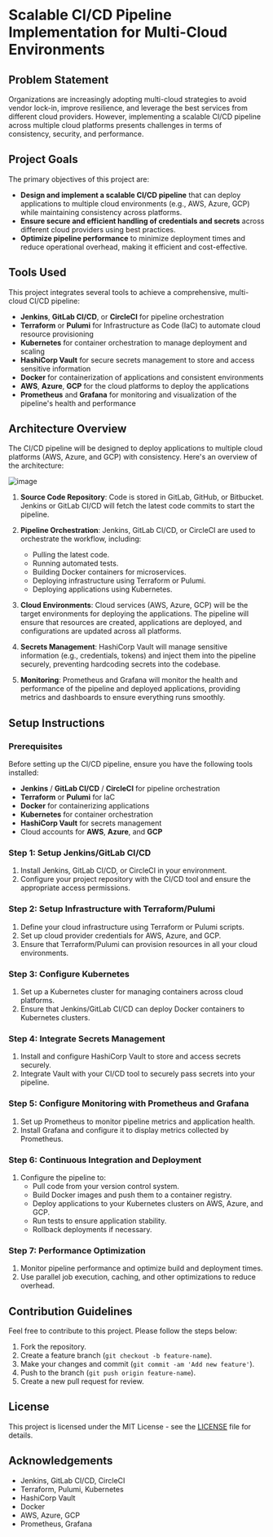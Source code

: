# Scalable CI/CD Pipeline Implementation for Multi-Cloud Environments

## Problem Statement
Organizations are increasingly adopting multi-cloud strategies to avoid vendor lock-in, improve resilience, and leverage the best services from different cloud providers. However, implementing a scalable CI/CD pipeline across multiple cloud platforms presents challenges in terms of consistency, security, and performance.

## Project Goals
The primary objectives of this project are:

- **Design and implement a scalable CI/CD pipeline** that can deploy applications to multiple cloud environments (e.g., AWS, Azure, GCP) while maintaining consistency across platforms.
- **Ensure secure and efficient handling of credentials and secrets** across different cloud providers using best practices.
- **Optimize pipeline performance** to minimize deployment times and reduce operational overhead, making it efficient and cost-effective.

## Tools Used
This project integrates several tools to achieve a comprehensive, multi-cloud CI/CD pipeline:

- **Jenkins**, **GitLab CI/CD**, or **CircleCI** for pipeline orchestration
- **Terraform** or **Pulumi** for Infrastructure as Code (IaC) to automate cloud resource provisioning
- **Kubernetes** for container orchestration to manage deployment and scaling
- **HashiCorp Vault** for secure secrets management to store and access sensitive information
- **Docker** for containerization of applications and consistent environments
- **AWS**, **Azure**, **GCP** for the cloud platforms to deploy the applications
- **Prometheus** and **Grafana** for monitoring and visualization of the pipeline's health and performance

## Architecture Overview
The CI/CD pipeline will be designed to deploy applications to multiple cloud platforms (AWS, Azure, and GCP) with consistency. Here's an overview of the architecture:

![image](https://github.com/user-attachments/assets/23364e9f-5ecb-4a03-8bae-b451087ba6f2)

1. **Source Code Repository**: Code is stored in GitLab, GitHub, or Bitbucket. Jenkins or GitLab CI/CD will fetch the latest code commits to start the pipeline.

2. **Pipeline Orchestration**: Jenkins, GitLab CI/CD, or CircleCI are used to orchestrate the workflow, including:
   - Pulling the latest code.
   - Running automated tests.
   - Building Docker containers for microservices.
   - Deploying infrastructure using Terraform or Pulumi.
   - Deploying applications using Kubernetes.

3. **Cloud Environments**: Cloud services (AWS, Azure, GCP) will be the target environments for deploying the applications. The pipeline will ensure that resources are created, applications are deployed, and configurations are updated across all platforms.

4. **Secrets Management**: HashiCorp Vault will manage sensitive information (e.g., credentials, tokens) and inject them into the pipeline securely, preventing hardcoding secrets into the codebase.

5. **Monitoring**: Prometheus and Grafana will monitor the health and performance of the pipeline and deployed applications, providing metrics and dashboards to ensure everything runs smoothly.

## Setup Instructions

### Prerequisites
Before setting up the CI/CD pipeline, ensure you have the following tools installed:

- **Jenkins** / **GitLab CI/CD** / **CircleCI** for pipeline orchestration
- **Terraform** or **Pulumi** for IaC
- **Docker** for containerizing applications
- **Kubernetes** for container orchestration
- **HashiCorp Vault** for secrets management
- Cloud accounts for **AWS**, **Azure**, and **GCP**

### Step 1: Setup Jenkins/GitLab CI/CD
1. Install Jenkins, GitLab CI/CD, or CircleCI in your environment.
2. Configure your project repository with the CI/CD tool and ensure the appropriate access permissions.

### Step 2: Setup Infrastructure with Terraform/Pulumi
1. Define your cloud infrastructure using Terraform or Pulumi scripts.
2. Set up cloud provider credentials for AWS, Azure, and GCP.
3. Ensure that Terraform/Pulumi can provision resources in all your cloud environments.

### Step 3: Configure Kubernetes
1. Set up a Kubernetes cluster for managing containers across cloud platforms.
2. Ensure that Jenkins/GitLab CI/CD can deploy Docker containers to Kubernetes clusters.

### Step 4: Integrate Secrets Management
1. Install and configure HashiCorp Vault to store and access secrets securely.
2. Integrate Vault with your CI/CD tool to securely pass secrets into your pipeline.

### Step 5: Configure Monitoring with Prometheus and Grafana
1. Set up Prometheus to monitor pipeline metrics and application health.
2. Install Grafana and configure it to display metrics collected by Prometheus.

### Step 6: Continuous Integration and Deployment
1. Configure the pipeline to:
   - Pull code from your version control system.
   - Build Docker images and push them to a container registry.
   - Deploy applications to your Kubernetes clusters on AWS, Azure, and GCP.
   - Run tests to ensure application stability.
   - Rollback deployments if necessary.

### Step 7: Performance Optimization
1. Monitor pipeline performance and optimize build and deployment times.
2. Use parallel job execution, caching, and other optimizations to reduce overhead.

## Contribution Guidelines
Feel free to contribute to this project. Please follow the steps below:

1. Fork the repository.
2. Create a feature branch (`git checkout -b feature-name`).
3. Make your changes and commit (`git commit -am 'Add new feature'`).
4. Push to the branch (`git push origin feature-name`).
5. Create a new pull request for review.

## License
This project is licensed under the MIT License - see the [LICENSE](LICENSE) file for details.

## Acknowledgements
- Jenkins, GitLab CI/CD, CircleCI
- Terraform, Pulumi, Kubernetes
- HashiCorp Vault
- Docker
- AWS, Azure, GCP
- Prometheus, Grafana
